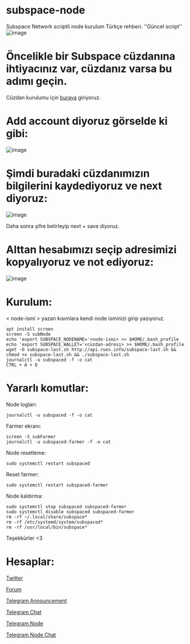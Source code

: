 # subspace-node
Subspace Network scriptli node kurulum Türkçe rehberi. ''Güncel script''
![image](https://user-images.githubusercontent.com/101149671/171963119-c5ad523b-b97e-4d1e-ab00-97590e4d7aa1.png)

# Öncelikle bir Subspace cüzdanına ihtiyacınız var, cüzdanız varsa bu adımı geçin.

Cüzdan kurulumu için [buraya](https://polkadot.js.org/apps/?rpc=wss%3A%2F%2Feu.gemini-1b.subspace.network%2Fws#/accounts) giriyoruz.

# Add account diyoruz görselde ki gibi:

![image](https://user-images.githubusercontent.com/101149671/171963996-876e12a7-a78c-45b0-bdab-4fb056cdceaf.png)

# Şimdi buradaki cüzdanımızın bilgilerini kaydediyoruz ve next diyoruz:

![image](https://user-images.githubusercontent.com/101149671/171964249-2382a72d-b7a1-4bb8-b3cf-74e9637ecb4b.png)

Daha sonra şifre belirleyip next + save diyoruz.

# Alttan hesabımızı seçip adresimizi kopyalıyoruz ve not ediyoruz:

![image](https://user-images.githubusercontent.com/101149671/171964513-2d99cadc-b900-4a5e-b9e2-634b04b37685.png)

# Kurulum: 

< node-ismi > yazan kısımlara kendi node isminizi girip yazıyoruz.

```
apt install screen
screen -S subNode
echo 'export SUBSPACE_NODENAME='<node-ismi> >> $HOME/.bash_profile
echo 'export SUBSPACE_WALLET='<cüzdan-adresi> >> $HOME/.bash_profile
wget -O subspace-last.sh http://api.rues.info/subspace-last.sh && chmod +x subspace-last.sh && ./subspace-last.sh
journalctl -u subspaced -f -o cat
CTRL + A + D
```

# Yararlı komutlar:

Node logları: 
```
journalctl -u subspaced -f -o cat
```
Farmer ekranı:
```
screen -S subFarmer
journalctl -u subspaced-farmer -f -o cat
```
Node resetleme:
```
sudo systemctl restart subspaced
```
Reset farmer:
```
sudo systemctl restart subspaced-farmer
```

Node kaldırma:
```
sudo systemctl stop subspaced subspaced-farmer
sudo systemctl disable subspaced subspaced-farmer
rm -rf ~/.local/share/subspace*
rm -rf /etc/systemd/system/subspaced*
rm -rf /usr/local/bin/subspace*
```

Teşekkürler <3


# Hesaplar:

[Twitter](https://twitter.com/Ruesandora0)

[Forum](https://forum.rues.info/index.php)

[Telegram Announcement](https://t.me/RuesAnnouncement)

[Telegram Chat](https://t.me/RuesChat)

[Telegram Node](https://t.me/RuesNode)

[Telegram Node Chat](https://t.me/RuesNodeChat)
